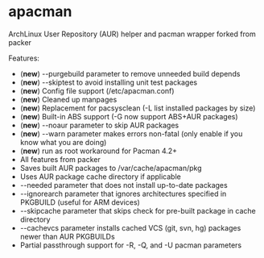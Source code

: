 apacman
==================

ArchLinux User Repository (AUR) helper and pacman wrapper forked from packer

Features:
* (**new**) --purgebuild parameter to remove unneeded build depends
* (**new**) --skiptest to avoid installing unit test packages
* (**new**) Config file support (/etc/apacman.conf)
* (**new**) Cleaned up manpages
* (**new**) Replacement for pacsysclean (-L list installed packages by size)
* (**new**) Built-in ABS support (-G now support ABS+AUR packages)
* (**new**) --noaur parameter to skip AUR packages
* (**new**) --warn parameter makes errors non-fatal (only enable if you know what you are doing)
* (**new**) run as root workaround for Pacman 4.2+
* All features from packer
* Saves built AUR packages to /var/cache/apacman/pkg
* Uses AUR package cache directory if applicable
* --needed parameter that does not install up-to-date packages
* --ignorearch parameter that ignores architectures specified in PKGBUILD (useful for ARM devices)
* --skipcache parameter that skips check for pre-built package in cache directory
* --cachevcs parameter installs cached VCS (git, svn, hg) packages newer than AUR PKGBUILDs
* Partial passthrough support for -R, -Q, and -U pacman parameters
